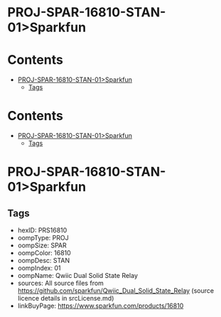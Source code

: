 
PROJ-SPAR-16810-STAN-01>Sparkfun
================================

Contents
========

* [PROJ-SPAR-16810-STAN-01>Sparkfun](#proj-spar-16810-stan-01sparkfun)
	* [Tags](#tags)

Contents
========

* [PROJ-SPAR-16810-STAN-01>Sparkfun](#proj-spar-16810-stan-01sparkfun)
	* [Tags](#tags)

# PROJ-SPAR-16810-STAN-01>Sparkfun

## Tags

- hexID: PRS16810
- oompType: PROJ
- oompSize: SPAR
- oompColor: 16810
- oompDesc: STAN
- oompIndex: 01
- oompName: Qwiic Dual Solid State Relay
- sources: All source files from https://github.com/sparkfun/Qwiic_Dual_Solid_State_Relay (source licence details in srcLicense.md)
- linkBuyPage: https://www.sparkfun.com/products/16810
